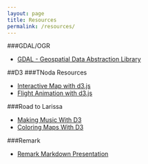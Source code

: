 ```yaml
---
layout: page
title: Resources
permalink: /resources/
---
```




###GDAL/OGR
* [GDAL - Geospatial Data Abstraction Library](http://www.gdal.org/)

##D3
###TNoda Resources
* [Interactive Map with d3.js](http://www.tnoda.com/blog/2013-12-07)
* [Flight Animation with d3.js](http://www.tnoda.com/blog/2014-04-02)

###Road to Larissa
* [Making Music With D3](http://roadtolarissa.com/synth/)
* [Coloring Maps With D3](http://roadtolarissa.com/blog/2015/01/04/coloring-maps-with-d3/)

###Remark
* [Remark Markdown Presentation](https://github.com/gnab/remark)